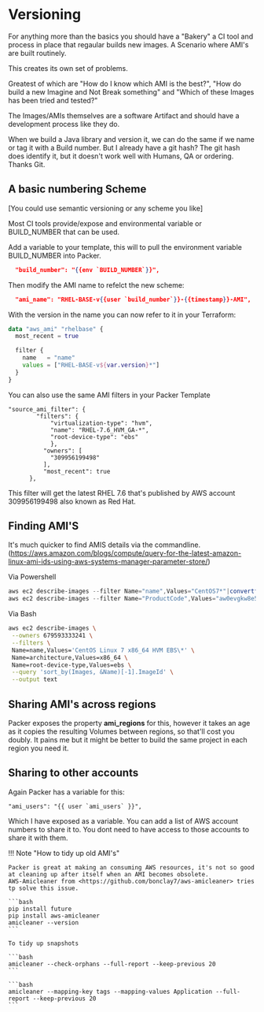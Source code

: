 # Versioning

For anything more than the basics you should have a "Bakery" a CI tool and process in place that regaular builds new images.
A Scenario where AMI's are built routinely.

This creates its own set of problems.

Greatest of which are "How do I know which AMI is the best?", "How do build a new Imagine and Not Break something" and "Which of these Images has been tried and tested?"

The Images/AMIs themselves are a software Artifact and should have a development process like they do.

When we build a Java library and version it, we can do the same if we name or tag it with a Build number. But I already have a git hash? The git hash does identify it, but it doesn't work well with Humans, QA or ordering. Thanks Git.

## A basic numbering Scheme

[You could use semantic versioning or any scheme you like]

Most CI tools provide/expose and environmental variable or BUILD_NUMBER that can be used.

Add a variable to your template, this will to pull the environment variable BUILD_NUMBER into Packer.

```json
  "build_number": "{{env `BUILD_NUMBER`}}",
```

Then modify the AMI name to refelct the new scheme:

```json
  "ami_name": "RHEL-BASE-v{{user `build_number`}}-{{timestamp}}-AMI",
```

With the version in the name you can now refer to it in your Terraform:

```terraform
data "aws_ami" "rhelbase" {
  most_recent = true

  filter {
    name   = "name"
    values = ["RHEL-BASE-v${var.version}*"]
  }
}
```

You can also use the same AMI filters in your Packer Template

```packer
"source_ami_filter": {
        "filters": {
            "virtualization-type": "hvm",
            "name": "RHEL-7.6_HVM_GA-*",
            "root-device-type": "ebs"
            },
          "owners": [
            "309956199498"
          ],
          "most_recent": true
      },
```

This filter will get the latest RHEL 7.6 that's published by AWS account 309956199498 also known as Red Hat.

## Finding AMI'S

It's much quicker to find AMIS details via the commandline.
(<https://aws.amazon.com/blogs/compute/query-for-the-latest-amazon-linux-ami-ids-using-aws-systems-manager-parameter-store/>)

Via Powershell

```powershell
aws ec2 describe-images --filter Name="name",Values="CentOS7*"|convertfrom-json
aws ec2 describe-images --filter Name="ProductCode",Values="aw0evgkw8e5c1q413zgy5pjce"|convertfrom-json
```

Via Bash

```Bash
aws ec2 describe-images \
 --owners 679593333241 \
 --filters \
 Name=name,Values='CentOS Linux 7 x86_64 HVM EBS\*' \
 Name=architecture,Values=x86_64 \
 Name=root-device-type,Values=ebs \
 --query 'sort_by(Images, &Name)[-1].ImageId' \
 --output text
```

## Sharing AMI's across regions

Packer exposes the property **ami_regions** for this, however it takes an age as it copies the resulting Volumes between regions, so that'll cost you doubly.
It pains me but it might be better to build the same project in each region you need it.

## Sharing to other accounts

Again Packer has a variable for this:

```packer
"ami_users": "{{ user `ami_users` }}",
```

Which I have exposed as a variable. You can add a list of AWS account numbers to share it to. You dont need to have access to those accounts to share it with them.

!!! Note "How to tidy up old AMI's"

    Packer is great at making an consuming AWS resources, it's not so good at cleaning up after itself when an AMI becomes obsolete.
    AWS-Amicleaner from <https://github.com/bonclay7/aws-amicleaner> tries tp solve this issue.

    ```bash
    pip install future
    pip install aws-amicleaner
    amicleaner --version
    ```

    To tidy up snapshots

    ```bash
    amicleaner --check-orphans --full-report --keep-previous 20
    ```

    ```bash
    amicleaner --mapping-key tags --mapping-values Application --full-report --keep-previous 20
    ```
